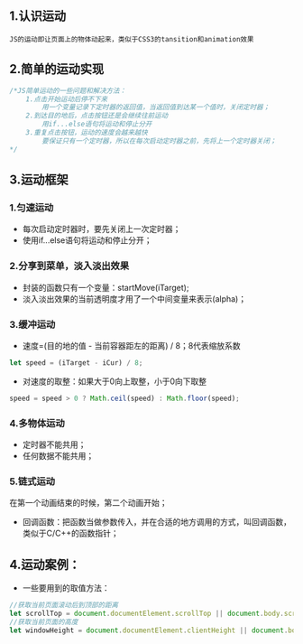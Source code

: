 ## 1.认识运动
	JS的运动即让页面上的物体动起来，类似于CSS3的tansition和animation效果
## 2.简单的运动实现
```javascript
/*JS简单运动的一些问题和解决方法：
	1.点击开始运动后停不下来
		用一个变量记录下定时器的返回值，当返回值到达某一个值时，关闭定时器；
	2.到达目的地后，点击按钮还是会继续往前运动
		用if...else语句将运动和停止分开
	3.重复点击按钮，运动的速度会越来越快
		要保证只有一个定时器，所以在每次启动定时器之前，先将上一个定时器关闭；
*/
```
## 3.运动框架
### 1.匀速运动
- 每次启动定时器时，要先关闭上一次定时器；
- 使用if...else语句将运动和停止分开；
### 2.分享到菜单，淡入淡出效果
- 封装的函数只有一个变量：startMove(iTarget);
- 淡入淡出效果的当前透明度才用了一个中间变量来表示(alpha)；
### 3.缓冲运动
- 速度=(目的地的值 - 当前容器距左的距离) / 8；8代表缩放系数
```javascript
let speed = (iTarget - iCur) / 8;
```
- 对速度的取整：如果大于0向上取整，小于0向下取整
```javascript
speed = speed > 0 ? Math.ceil(speed) : Math.floor(speed);
```
### 4.多物体运动
- 定时器不能共用；
- 任何数据不能共用；
### 5.链式运动
在第一个动画结束的时候，第二个动画开始；
- 回调函数：把函数当做参数传入，并在合适的地方调用的方式，叫回调函数，类似于C/C++的函数指针；

## 4.运动案例：
- 一些要用到的取值方法：
```javascript
//获取当前页面滚动后到顶部的距离
let scrollTop = document.documentElement.scrollTop || document.body.scrollTop;
//获取当前页面的高度
let windowHeight = document.documentElement.clientHeight || document.body.clientHeight;
```

